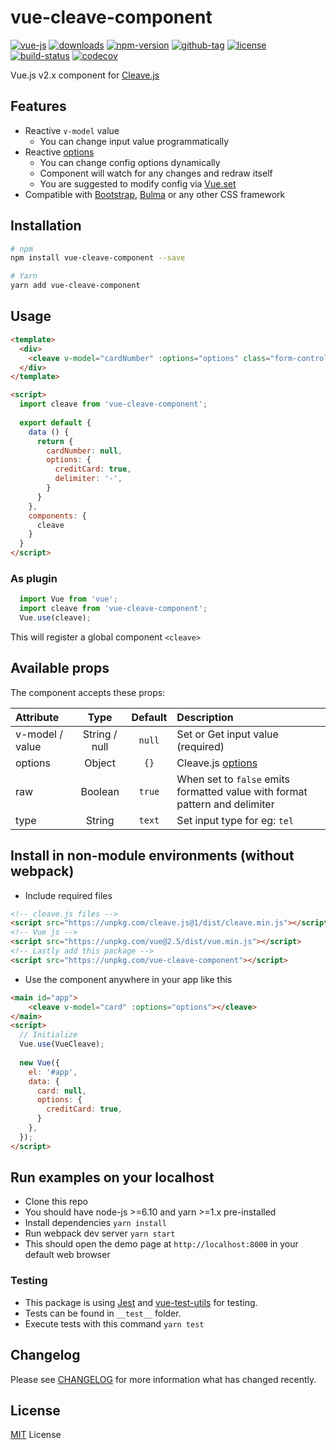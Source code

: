 # vue-cleave-component

[![vue-js](https://img.shields.io/badge/vue.js-2.x-brightgreen.svg?maxAge=604800)](https://vuejs.org/)
[![downloads](https://img.shields.io/npm/dt/vue-cleave-component.svg)](http://npm-stats.com/~packages/vue-cleave-component)
[![npm-version](https://img.shields.io/npm/v/vue-cleave-component.svg)](https://www.npmjs.com/package/vue-cleave-component)
[![github-tag](https://img.shields.io/github/tag/ankurk91/vue-cleave-component.svg?maxAge=1800)](https://github.com/ankurk91/vue-cleave-component/)
[![license](https://img.shields.io/github/license/ankurk91/vue-cleave-component.svg?maxAge=1800)](https://yarnpkg.com/en/package/vue-cleave-component)
[![build-status](https://travis-ci.org/ankurk91/vue-cleave-component.svg?branch=master)](https://travis-ci.org/ankurk91/vue-cleave-component)
[![codecov](https://codecov.io/gh/ankurk91/vue-cleave-component/branch/master/graph/badge.svg)](https://codecov.io/gh/ankurk91/vue-cleave-component)

Vue.js v2.x component for [Cleave.js](http://nosir.github.io/cleave.js/) 

## Features
* Reactive ``v-model`` value
    - You can change input value programmatically 
* Reactive [options](https://github.com/nosir/cleave.js/blob/master/doc/options.md) 
    - You can change config options dynamically
    - Component will watch for any changes and redraw itself
    - You are suggested to modify config via [Vue.set](https://vuejs.org/v2/api/#Vue-set)
* Compatible with [Bootstrap](http://getbootstrap.com/), [Bulma](http://bulma.io/) or any other CSS framework

## Installation
```bash
# npm
npm install vue-cleave-component --save

# Yarn
yarn add vue-cleave-component
```

## Usage
```html
<template>
  <div>
    <cleave v-model="cardNumber" :options="options" class="form-control" name="card"></cleave>
  </div>
</template>

<script>
  import cleave from 'vue-cleave-component';
    
  export default {    
    data () {
      return {
        cardNumber: null, 
        options: {
          creditCard: true,
          delimiter: '-',
        }      
      }
    },
    components: {
      cleave
    }
  }
</script>
```

### As plugin
```js
  import Vue from 'vue';
  import cleave from 'vue-cleave-component';
  Vue.use(cleave);
```
This will register a global component `<cleave>` 

## Available props
The component accepts these props:

| Attribute        | Type             | Default     | Description      |
| :---             | :---:            | :---:       | :---             |
| v-model / value  | String / null    | `null`      | Set or Get input value (required) |
| options          | Object           | `{}`        | Cleave.js [options](https://github.com/nosir/cleave.js/blob/master/doc/options.md) |
| raw              | Boolean          | `true`      | When set to `false` emits formatted value with format pattern and delimiter |
| type             | String           | `text`      | Set input type for eg: `tel` |

## Install in non-module environments (without webpack)
* Include required files
```html
<!-- cleave.js files -->
<script src="https://unpkg.com/cleave.js@1/dist/cleave.min.js"></script>
<!-- Vue js -->
<script src="https://unpkg.com/vue@2.5/dist/vue.min.js"></script>
<!-- Lastly add this package -->
<script src="https://unpkg.com/vue-cleave-component"></script>
```
* Use the component anywhere in your app like this
```html
<main id="app">  
    <cleave v-model="card" :options="options"></cleave> 
</main>
<script>
  // Initialize 
  Vue.use(VueCleave);
  
  new Vue({
    el: '#app',
    data: {
      card: null,
      options: {
        creditCard: true,
      }
    },    
  });
</script>
```

## Run examples on your localhost
* Clone this repo
* You should have node-js >=6.10 and yarn >=1.x pre-installed
* Install dependencies `yarn install`
* Run webpack dev server `yarn start`
* This should open the demo page at ``http://localhost:8000`` in your default web browser

### Testing
* This package is using [Jest](https://github.com/facebook/jest) and [vue-test-utils](https://github.com/vuejs/vue-test-utils) for testing.
* Tests can be found in `__test__` folder.
* Execute tests with this command `yarn test`

## Changelog
Please see [CHANGELOG](CHANGELOG.md) for more information what has changed recently.

## License
[MIT](LICENSE.txt) License
